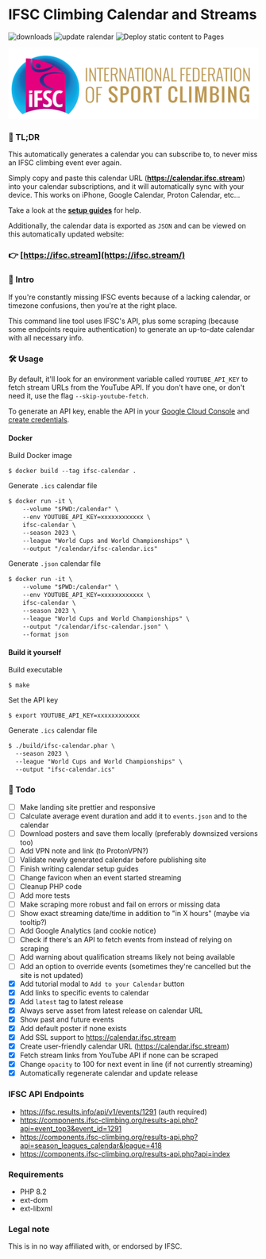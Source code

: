 # IFSC Climbing Calendar and Streams
![downloads](https://img.shields.io/github/downloads/nicoswd/ifsc-calendar/total?color=green&label=Downloads)
![update ralendar](https://github.com/nicoSWD/ifsc-calendar/actions/workflows/update-calendar.yml/badge.svg)
![Deploy static content to Pages](https://github.com/nicoSWD/ifsc-calendar/actions/workflows/static.yml/badge.svg)

![ifsc-logo](resources/images/ifsc-logo.png)

### 📖 TL;DR
This automatically generates a calendar you can subscribe to, to never miss an IFSC climbing event ever again.

Simply copy and paste this calendar URL (**https://calendar.ifsc.stream**) into your calendar subscriptions, and it will
automatically sync with your device. This works on iPhone, Google Calendar, Proton Calendar, etc...

Take a look at the **[setup guides](https://github.com/nicoSWD/ifsc-calendar/wiki)** for help.

Additionally, the calendar data is exported as `JSON` and can be viewed on this automatically updated
website:

### 👉 [https://ifsc.stream](https://ifsc.stream/)

### 👀 Intro
If you're constantly missing IFSC events because of a lacking calendar, or timezone confusions,
then you're at the right place.

This command line tool uses IFSC's API, plus some scraping (because some endpoints require 
authentication) to generate an up-to-date calendar with all necessary info.

### 🛠 Usage
By default, it'll look for an environment variable called `YOUTUBE_API_KEY` to fetch stream URLs from the YouTube
API. If you don't have one, or don't need it, use the flag `--skip-youtube-fetch`.

To generate an API key, enable the API in your [Google Cloud Console](https://console.cloud.google.com/apis/api/youtube.googleapis.com/)
and [create credentials](https://console.cloud.google.com/apis/credentials).

#### Docker
Build Docker image
```shell
$ docker build --tag ifsc-calendar .
```
Generate `.ics` calendar file
```shell
$ docker run -it \
    --volume "$PWD:/calendar" \
    --env YOUTUBE_API_KEY=xxxxxxxxxxxx \
    ifsc-calendar \
    --season 2023 \
    --league "World Cups and World Championships" \
    --output "/calendar/ifsc-calendar.ics"
```

Generate `.json` calendar file
```shell
$ docker run -it \
    --volume "$PWD:/calendar" \
    --env YOUTUBE_API_KEY=xxxxxxxxxxxx \
    ifsc-calendar \
    --season 2023 \
    --league "World Cups and World Championships" \
    --output "/calendar/ifsc-calendar.json" \
    --format json
```

#### Build it yourself
Build executable
```shell
$ make
```
Set the API key
```shell
$ export YOUTUBE_API_KEY=xxxxxxxxxxxx
```
Generate `.ics` calendar file
```
$ ./build/ifsc-calendar.phar \
  --season 2023 \
  --league "World Cups and World Championships" \
  --output "ifsc-calendar.ics"
```

### 🔧 Todo
 - [ ] Make landing site prettier and responsive
 - [ ] Calculate average event duration and add it to `events.json` and to the calendar
 - [ ] Download posters and save them locally (preferably downsized versions too)
 - [ ] Add VPN note and link (to ProtonVPN?)
 - [ ] Validate newly generated calendar before publishing site
 - [ ] Finish writing calendar setup guides
 - [ ] Change favicon when an event started streaming
 - [ ] Cleanup PHP code
 - [ ] Add more tests
 - [ ] Make scraping more robust and fail on errors or missing data
 - [ ] Show exact streaming date/time in addition to "in X hours" (maybe via tooltip?)
 - [ ] Add Google Analytics (and cookie notice)
 - [ ] Check if there's an API to fetch events from instead of relying on scraping
 - [ ] Add warning about qualification streams likely not being available
 - [ ] Add an option to override events (sometimes they're cancelled but the site is not updated)
 - [x] Add tutorial modal to `Add to your Calendar` button
 - [x] Add links to specific events to calendar
 - [x] Add `latest` tag to latest release
 - [x] Always serve asset from latest release on calendar URL
 - [x] Show past and future events
 - [x] Add default poster if none exists
 - [x] Add SSL support to https://calendar.ifsc.stream
 - [x] Create user-friendly calendar URL (https://calendar.ifsc.stream)
 - [x] Fetch stream links from YouTube API if none can be scraped
 - [x] Change `opacity` to 100 for next event in line (if not currently streaming)
 - [x] Automatically regenerate calendar and update release

### IFSC API Endpoints
 - https://ifsc.results.info/api/v1/events/1291 (auth required)
 - https://components.ifsc-climbing.org/results-api.php?api=event_top3&event_id=1291
 - https://components.ifsc-climbing.org/results-api.php?api=season_leagues_calendar&league=418
 - https://components.ifsc-climbing.org/results-api.php?api=index

### Requirements
- PHP 8.2
- ext-dom
- ext-libxml

### Legal note
This is in no way affiliated with, or endorsed by IFSC.
